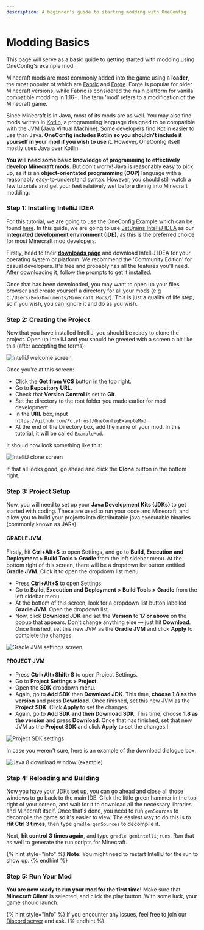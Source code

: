 ```yaml
---
description: A beginner's guide to starting modding with OneConfig
---
```


# Modding Basics

This page will serve as a basic guide to getting started with modding using OneConfig's example mod.

Minecraft mods are most commonly added into the game using a **loader**, the most popular of which are [Fabric](https://fabricmc.net) and [Forge](https://files.minecraftforge.net/). Forge is popular for older Minecraft versions, while Fabric is considered the main platform for vanilla compatible modding in 1.16+. The term 'mod' refers to a modification of the Minecraft game.&#x20;

Since Minecraft is in Java, most of its mods are as well. You may also find mods written in [Kotlin](https://kotlinlang.org/), a programming language designed to be compatible with the JVM (Java Virtual Machine). Some developers find Kotlin easier to use than Java. **OneConfig includes Kotlin so you shouldn't include it yourself in your mod if you wish to use it.** However, OneConfig itself mostly uses Java over Kotlin.

**You will need some basic knowledge of programming to effectively develop Minecraft mods.** But don't worry! Java is reasonably easy to pick up, as it is an **object-orientated programming (OOP)** language with a reasonably easy-to-understand syntax. However, you should still watch a few tutorials and get your feet relatively wet before diving into Minecraft modding.

### Step 1: Installing IntelliJ IDEA

For this tutorial, we are going to use the OneConfig Example which can be found [here](https://github.com/Polyfrost/OneConfigExampleMod). In this guide, we are going to use [JetBrains IntelliJ IDEA](https://www.jetbrains.com/idea/) as our **integrated development environment (IDE)**, as this is the preferred choice for most Minecraft mod developers.

Firstly, head to their [**downloads page**](https://www.jetbrains.com/idea/download/) and download IntelliJ IDEA for your operating system or platform. We recommend the 'Community Edition' for casual developers. It's free and probably has all the features you'll need. After downloading it, follow the prompts to get it installed.

Once that has been downloaded, you may want to open up your files browser and create yourself a directory for all your mods (e.g `C:/Users/Bob/Documents/Minecraft Mods/`). This is just a quality of life step, so if you wish, you can ignore it and do as you wish.

### Step 2: Creating the Project

Now that you have installed IntelliJ, you should be ready to clone the project. Open up IntelliJ and you should be greeted with a screen a bit like this (after accepting the terms):

![IntelliJ welcome screen](<.gitbook/assets/image (11).png>)

Once you're at this screen:

* Click the **Get from VCS** button in the top right.
* Go to **Repository URL**.
* Check that **Version Control** is set to **Git**.
* Set the directory to the root folder you made earlier for mod development.
* In the **URL** box, input `https://github.com/Polyfrost/OneConfigExampleMod`.
* At the end of the Directory box, add the name of your mod. In this tutorial, it will be called `ExampleMod`.

It should now look something like this:

![IntelliJ clone screen](<.gitbook/assets/image (10).png>)

If that all looks good, go ahead and click the **Clone** button in the bottom right.

### Step 3: Project Setup

Now, you will need to set up your **Java Development Kits (JDKs)** to get started with coding. These are used to run your code and Minecraft, and allow you to build your projects into distributable java executable binaries (commonly known as JARs).

#### GRADLE JVM

Firstly, hit **Ctrl+Alt+S** to open Settings, and go to **Build, Execution and Deployment** **> Build Tools > Gradle** from the left sidebar menu. At the bottom right of this screen, there will be a dropdown list button entitled **Gradle JVM.** Click it to open the dropdown list menu.

* Press **Ctrl+Alt+S** to open Settings.
* Go to **Build, Execution and Deployment** **> Build Tools > Gradle** from the left sidebar menu.
* At the bottom of this screen, look for a dropdown list button labelled **Gradle JVM**. Open the dropdown list.
* Now, click **Download JDK** and set the **Version** to **17 or above** on the popup that appears. Don't change anything else — just hit **Download**. Once finished, set this new JVM as the **Gradle JVM** and click **Apply** to complete the changes.

![Gradle JVM settings screen](.gitbook/assets/image.png)

#### PROJECT JVM

* Press **Ctrl+Alt+Shift+S** to open Project Settings.&#x20;
* Go to **Project Settings > Project**.
* Open the **SDK** dropdown menu.
* Again, go to **Add SDK** then **Download JDK**. This time, **choose 1.8 as the version** and press **Download**. Once finished, set this new JVM as the **Project SDK**. Click **Apply** to set the changes.
* Again, go to **Add SDK and then Download SDK**. This time, choose **1.8 as the version** and press **Download**. Once that has finished, set that new JVM as the **Project SDK** and click **Apply** to set the changes.I

![Project SDK settings](<.gitbook/assets/image (12).png>)

In case you weren't sure, here is an example of the download dialogue box:

![Java 8 download window (example)](<.gitbook/assets/image (6) (1).png>)

### Step 4: Reloading and Building

Now you have your JDKs set up, you can go ahead and close all those windows to go back to the main IDE. Click the little green hammer in the top right of your screen, and wait for it to download all the necessary libraries and Minecraft itself. Once that's done, you need to run `genSources` to decompile the game so it's easier to view. The easiest way to do this is to **Hit Ctrl 3 times**, then type `gradle genSources` to decompile it.

Next, **hit control 3 times again**, and type `gradle genintellijruns`. Run that as well to generate the run scripts for Minecraft.

{% hint style="info" %}
**Note:** You might need to restart IntelliJ for the run to show up.
{% endhint %}

### Step 5: Run Your Mod

**You are now ready to run your mod for the first time!** Make sure that **Minecraft Client** is selected, and click the play button. With some luck, your game should launch.

{% hint style="info" %}
If you encounter any issues, feel free to join our [Discord server](https://polyfrost.cc/discord) and ask.
{% endhint %}
